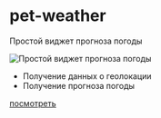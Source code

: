 # pet-weather
Простой виджет прогноза погоды


![Простой виджет прогноза погоды](https://repository-images.githubusercontent.com/343836190/99732f00-7b8d-11eb-80fe-f32bd208c5fc "Простой виджет прогноза погоды")


* Получение данных о геолокации
* Получение прогноза погоды

[посмотреть](https://pet-weather.netlify.app/)
